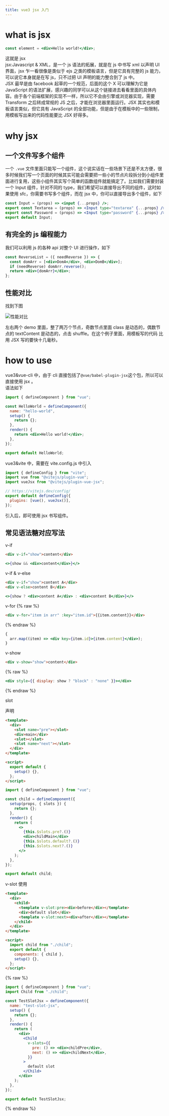 ```yaml
---
title: vue3 jsx 入门
---
```


# what is jsx

```jsx
const element = <div>Hello world!</div>;
```

这就是 jsx  
jsx:Javascript & XML，是一个 js 语法的拓展，就是在 js 中书写 xml 以声明 UI 界面，jsx 乍一看很像是类似于 ejs 之类的模板语言，但是它具有完整的 js 能力，可以说它本身就是在写 js，只不过把 UI 声明的能力整合到了 js 中。  
JSX 最早是由 facebook 起草的一个规范，后面的这个 X 可以理解为它是 JavaScript 的语法扩展，感兴趣的同学可以从这个链接进去看看里面的具体内容。由于各个前端框架的实现不一样，所以它不会由引擎或浏览器实现，需要 Transform 之后转成常规的 JS 之后，才能在浏览器里面运行。JSX 其实也和模板语言类似，但它具有 JavaScript 的全部功能，但是由于在模板中的一些限制，用模板写出来的代码性能要比 JSX 好得多。

<!-- Benchmark: 340.9560546875 ms -->
<!-- BenchmarkSFC: 195.54296875 ms -->

# why jsx

## 一个文件写多个组件

一个 `.vue` 文件里面只能写一个组件，这个说实话在一些场景下还是不太方便，很多时候我们写一个页面的时候其实可能会需要把一些小的节点片段拆分到小组件里面进行复用，这些小组件其实写个简单的函数组件就能搞定了。比如我们需要封装一个 Input 组件，针对不同的 type，我们希望可以直接导出不同的组件，这时如果使用 sfc，你需要书写多个组件，而在 jsx 中，你可以直接导出多个组件，如下

```jsx
const Input = (props) => <input {...props} />;
export const Textarea = (props) => <Input type="textarea" {...props} />;
export const Password = (props) => <Input type="password" {...props} />;
export default Input;
```

## 有完全的 js 编程能力

我们可以利用 js 的各种 api 对整个 UI 进行操作，如下

```jsx
const ReverseList = ({ needReverse }) => {
  const domArr = [<div>DomA</div>, <div>DomB</div>];
  if (needReverse) domArr.reverse();
  return <div>{domArr}</div>;
};
```

## 性能对比

找到下图

![性能对比](./jsximg/713F690C-008E-4DEF-90DA-D322AA6DA3C7.png)

左右两个 demo 里面，整了两万个节点，奇数节点里面 class 是动态的，偶数节点的 textContent 是动态的，点击 shuffle。在这个例子里面，用模板写的代码 比用 JSX 写的要快十几毫秒。

# how to use

vue3&vue-cli 中，由于 cli 直接包括了`@vue/babel-plugin-jsx`这个包，所以可以直接使用 jsx 。  
语法如下

```jsx
import { defineComponent } from "vue";

const HelloWorld = defineComponent({
  name: "hello-world",
  setup() {
    return {};
  },
  render() {
    return <div>Hello world!</div>;
  },
});

export default HelloWorld;
```

vue3&vite 中，需要在 vite.config.js 中引入

```jsx
import { defineConfig } from "vite";
import vue from "@vitejs/plugin-vue";
import vueJsx from "@vitejs/plugin-vue-jsx";

// https://vitejs.dev/config/
export default defineConfig({
  plugins: [vue(), vueJsx()],
});
```

引入后，即可使用 jsx 书写组件。

## 常见语法糖对应写法

v-if

```html
<div v-if="show">content</div>
```

```jsx
<>{show && <div>content</div>}</>
```

v-if & v-else

```html
<div v-if="show">content A</div>
<div v-else>content B</div>
```

```jsx
<>{show ? <div>content A</div> : <div>content B</div>}</>
```

v-for
{% raw %}

```html
<div v-for="item in arr" :key="item.id">{{item.content}}</div>
```

{% endraw %}

```jsx
{
  arr.map((item) => <div key={item.id}>{item.content}</div>);
}
```

v-show

```html
<div v-show="show">content</div>
```

{% raw %}

```jsx
<div style={{ display: show ? "block" : "none" }}></div>
```

{% endraw %}

slot

声明

```html
<template>
  <div>
    <slot name="pre"></slot>
    <div>main</div>
    <slot></slot>
    <slot name="next"></slot>
  </div>
</template>

<script>
  export default {
    setup() {},
  };
</script>
```

```jsx
import { defineComponent } from "vue";

const child = defineComponent({
  setup(props, { slots }) {
    return {};
  },
  render() {
    return (
      <>
        {this.$slots.pre?.()}
        <div>childMain</div>
        {this.$slots.default?.()}
        {this.$slots.next?.()}
      </>
    );
  },
});

export default child;
```

v-slot
使用

```html
<template>
  <div>
    <child>
      <template v-slot:pre><div>before</div></template>
      <div>default slot</div>
      <template v-slot:next><div>after</div></template>
    </child>
  </div>
</template>

<script>
  import child from "./child";
  export default {
    components: { child },
    setup() {},
  };
</script>
```

{% raw %}

```jsx
import { defineComponent } from "vue";
import Child from "./child";

const TestSlotJsx = defineComponent({
  name: "test-slot-jsx",
  setup() {
    return {};
  },
  render() {
    return (
      <div>
        <Child
          v-slots={{
            pre: () => <div>childPre</div>,
            next: () => <div>childNext</div>,
          }}
        >
          default slot
        </Child>
      </div>
    );
  },
});

export default TestSlotJsx;
```

{% endraw %}
